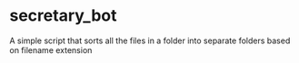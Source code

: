 # secretary_bot
A simple script that sorts all the files in a folder into separate folders based on filename extension

